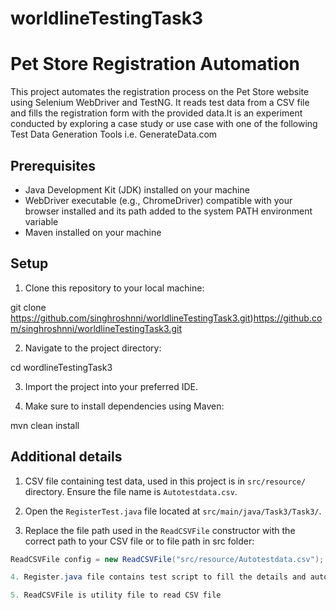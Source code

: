 # worldlineTestingTask3
# Pet Store Registration Automation

This project automates the registration process on the Pet Store website using Selenium WebDriver and TestNG. It reads test data from a CSV file and fills the registration form with the provided data.It is an experiment conducted by exploring a case study or use case with one of the following Test Data Generation Tools i.e. GenerateData.com

## Prerequisites

- Java Development Kit (JDK) installed on your machine
- WebDriver executable (e.g., ChromeDriver) compatible with your browser installed and its path added to the system PATH environment variable
- Maven installed on your machine

## Setup

1. Clone this repository to your local machine:

git clone https://github.com/singhroshnni/worldlineTestingTask3.git)https://github.com/singhroshnni/worldlineTestingTask3.git

2. Navigate to the project directory:

cd wordlineTestingTask3

3. Import the project into your preferred IDE.

4. Make sure to install dependencies using Maven:

mvn clean install

## Additional details

1. CSV file containing test data, used in this project is in `src/resource/` directory. Ensure the file name is `Autotestdata.csv`.

2. Open the `RegisterTest.java` file located at `src/main/java/Task3/Task3/`.

3. Replace the file path used in the `ReadCSVFile` constructor with the correct path to your CSV file or to file path in src folder:

```java
ReadCSVFile config = new ReadCSVFile("src/resource/Autotestdata.csv");

4. Register.java file contains test script to fill the details and automate registeration process

5. ReadCSVFile is utility file to read CSV file 

